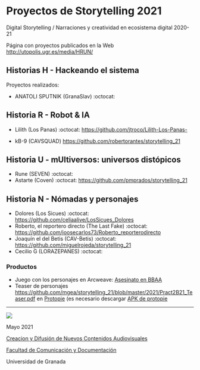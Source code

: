 

# Proyectos de Storytelling 2021

Digital Storytelling / Narraciones y creatividad en ecosistema digital 2020-21

Página con proyectos publicados en la Web http://utopolis.ugr.es/media/HRUN/ 

## Historias H - Hackeando el sistema 

Proyectos realizados: 

- ANATOLI SPUTNIK (GranaSlav) :octocat:


## Historia R - Robot & IA 

- Lilith (Los Panas) :octocat:  https://github.com/jtroco/Lilith-Los-Panas-

- kB-9 (CAVSQUAD) https://github.com/robertorantes/storytelling_21



## Historia U - mUltiversos: universos distópicos

- Rune (SEVEN) :octocat: 
- Astarte (Coven) :octocat: https://github.com/pmprados/storytelling_21

## Historia N - Nómadas y personajes 


- Dolores (Los Sicues) :octocat: https://github.com/celiaalive/LosSicues_Dolores
- Roberto, el reportero directo (The Last Fake) :octocat: https://github.com/joosecarlos73/Roberto_reporterodirecto
- Joaquín el del Betis (CAV-Betis) :octocat: https://github.com/miguelrojeda/storytelling_21
- Cecilio G (LORAZEPANES) :octocat: 


### Productos

- Juego con los personajes en Arcweave: [Asesinato en BBAA](https://arcweave.com/app#/project/zr63kn26ZR)  
- Teaser de personajes https://github.com/mgea/storytelling_21/blob/master/2021/Pract2B21_Teaser.pdf  en [Protopie](https://www.protopie.io)   (es necesario descargar [APK de protopie](https://play.google.com/store/apps/details?id=io.protopie.companion&hl=en_US&gl=US) 

-----



![](https://upload.wikimedia.org/wikipedia/commons/thumb/6/62/CC-BY-SA-Andere_Wikis_%28v%29.svg/200px-CC-BY-SA-Andere_Wikis_%28v%29.svg.png)

Mayo 2021 

[Creacion y Difusión de Nuevos Contenidos Audiovisuales](http://utopolis.ugr.es/medialab)

[Facultad de Comunicación y Documentación](http://fcd.ugr.es)

Universidad de Granada
